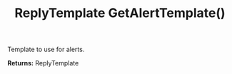 ﻿---
uid: crmscript_ref_NSChatTopicEntity_GetAlertTemplate
title: ReplyTemplate GetAlertTemplate()
intellisense: NSChatTopicEntity.GetAlertTemplate
keywords: NSChatTopicEntity, GetAlertTemplate
so.topic: reference
---

Template to use for alerts.

**Returns:** ReplyTemplate


